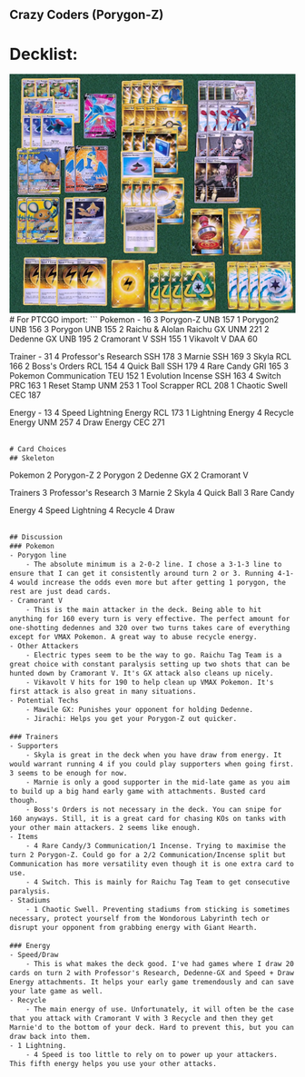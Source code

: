 ## Crazy Coders (Porygon-Z)

# Decklist:

<img src="porygon_tts.jpg" alt="crazy-coders-decklist" width="1000" />
# For PTCGO import:
```
Pokemon - 16
3 Porygon-Z UNB 157
1 Porygon2 UNB 156
3 Porygon UNB 155
2 Raichu & Alolan Raichu GX UNM 221
2 Dedenne GX UNB 195
2 Cramorant V SSH 155
1 Vikavolt V DAA 60

Trainer - 31
4 Professor's Research SSH 178
3 Marnie SSH 169
3 Skyla RCL 166
2 Boss's Orders RCL 154
4 Quick Ball SSH 179
4 Rare Candy GRI 165
3 Pokemon Communication TEU 152
1 Evolution Incense SSH 163
4 Switch PRC 163
1 Reset Stamp UNM 253
1 Tool Scrapper RCL 208
1 Chaotic Swell CEC 187

Energy - 13
4 Speed Lightning Energy RCL 173
1 Lightning Energy
4 Recycle Energy UNM 257
4 Draw Energy CEC 271
```

# Card Choices
## Skeleton
```
Pokemon
2 Porygon-Z
2 Porygon
2 Dedenne GX
2 Cramorant V
 
Trainers
3 Professor's Research
3 Marnie
2 Skyla
4 Quick Ball
3 Rare Candy
 
Energy
4 Speed Lightning
4 Recycle
4 Draw
```

## Discussion
### Pokemon
- Porygon line
    - The absolute minimum is a 2-0-2 line. I chose a 3-1-3 line to ensure that I can get it consistently around turn 2 or 3. Running 4-1-4 would increase the odds even more but after getting 1 porygon, the rest are just dead cards. 
- Cramorant V
    - This is the main attacker in the deck. Being able to hit anything for 160 every turn is very effective. The perfect amount for one-shotting dedennes and 320 over two turns takes care of everything except for VMAX Pokemon. A great way to abuse recycle energy.
- Other Attackers
    - Electric types seem to be the way to go. Raichu Tag Team is a great choice with constant paralysis setting up two shots that can be hunted down by Cramorant V. It's GX attack also cleans up nicely.
    - Vikavolt V hits for 190 to help clean up VMAX Pokemon. It's first attack is also great in many situations.
- Potential Techs
    - Mawile GX: Punishes your opponent for holding Dedenne. 
    - Jirachi: Helps you get your Porygon-Z out quicker.

### Trainers
- Supporters
    - Skyla is great in the deck when you have draw from energy. It would warrant running 4 if you could play supporters when going first. 3 seems to be enough for now.
    - Marnie is only a good supporter in the mid-late game as you aim to build up a big hand early game with attachments. Busted card though.
    - Boss's Orders is not necessary in the deck. You can snipe for 160 anyways. Still, it is a great card for chasing KOs on tanks with your other main attackers. 2 seems like enough.
- Items
    - 4 Rare Candy/3 Communication/1 Incense. Trying to maximise the turn 2 Porygon-Z. Could go for a 2/2 Communication/Incense split but Communication has more versatility even though it is one extra card to use.
    - 4 Switch. This is mainly for Raichu Tag Team to get consecutive paralysis.
- Stadiums
    - 1 Chaotic Swell. Preventing stadiums from sticking is sometimes necessary, protect yourself from the Wondorous Labyrinth tech or disrupt your opponent from grabbing energy with Giant Hearth. 

### Energy
- Speed/Draw
    - This is what makes the deck good. I've had games where I draw 20 cards on turn 2 with Professor's Research, Dedenne-GX and Speed + Draw Energy attachments. It helps your early game tremendously and can save your late game as well.
- Recycle
    - The main energy of use. Unfortunately, it will often be the case that you attack with Cramorant V with 3 Recycle and then they get Marnie'd to the bottom of your deck. Hard to prevent this, but you can draw back into them. 
- 1 Lightning. 
    - 4 Speed is too little to rely on to power up your attackers. This fifth energy helps you use your other attacks.
